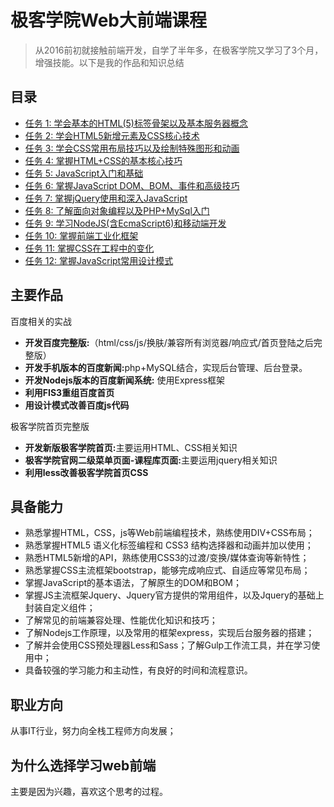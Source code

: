 # 极客学院Web大前端课程
>从2016前初就接触前端开发，自学了半年多，在极客学院又学习了3个月，增强技能。以下是我的作品和知识总结

## 目录
* [任务 1: 学会基本的HTML(5)标签骨架以及基本服务器概念](https://github.com/Aw5850/personal-works/tree/master/lesson1) 
* [任务 2: 学会HTML5新增元素及CSS核心技术](https://github.com/Aw5850/personal-works/tree/master/lesson2) 
* [任务 3: 学会CSS常用布局技巧以及绘制特殊图形和动画](https://github.com/Aw5850/personal-works/tree/master/lesson3) 
* [任务 4: 掌握HTML+CSS的基本核心技巧](https://github.com/Aw5850/personal-works/tree/master/lesson4) 
* [任务 5: JavaScript入门和基础](https://github.com/Aw5850/personal-works/tree/master/lesson5) 
* [任务 6: 掌握JavaScript DOM、BOM、事件和高级技巧](https://github.com/Aw5850/personal-works/tree/master/lesson6) 
* [任务 7: 掌握jQuery使用和深入JavaScript](https://github.com/Aw5850/personal-works/tree/master/lesson7) 
* [任务 8: 了解面向对象编程以及PHP+MySql入门](https://github.com/Aw5850/personal-works/tree/master/lesson8) 
* [任务 9: 学习NodeJS(含EcmaScript6)和移动端开发](https://github.com/Aw5850/personal-works/tree/master/lesson9) 
* [任务 10: 掌握前端工业化框架](https://github.com/Aw5850/personal-works/tree/master/lesson10) 
* [任务 11: 掌握CSS在工程中的变化](https://github.com/Aw5850/personal-works/tree/master/lesson11) 
* [任务 12: 掌握JavaScript常用设计模式](https://github.com/Aw5850/personal-works/tree/master/lesson12) 

## 主要作品
百度相关的实战
  * <strong>开发百度完整版:</strong>（html/css/js/换肤/兼容所有浏览器/响应式/首页登陆之后完整版）
  * <strong>开发手机版本的百度新闻:</strong>php+MySQL结合，实现后台管理、后台登录。
  * <strong>开发Nodejs版本的百度新闻系统:</strong> 使用Express框架
  * <strong>利用FIS3重组百度首页</strong>
  * <strong>用设计模式改善百度js代码</strong>
  
极客学院首页完整版
  * <strong>开发新版极客学院首页:</strong>主要运用HTML、CSS相关知识
  * <strong>极客学院官网二级菜单页面-课程库页面:</strong>主要运用jquery相关知识
  * <strong>利用less改善极客学院首页CSS</strong>
  
## 具备能力
* 熟悉掌握HTML，CSS，js等Web前端编程技术，熟练使用DIV+CSS布局；
* 熟悉掌握HTML5 语义化标签编程和 CSS3 结构选择器和动画并加以使用；
* 熟悉HTML5新增的API，熟练使用CSS3的过渡/变换/媒体查询等新特性；
* 熟悉掌握CSS主流框架bootstrap，能够完成响应式、自适应等常见布局；
* 掌握JavaScript的基本语法，了解原生的DOM和BOM；
* 掌握JS主流框架Jquery、Jquery官方提供的常用组件，以及Jquery的基础上封装自定义组件；
* 了解常见的前端兼容处理、性能优化知识和技巧； 
* 了解Nodejs工作原理，以及常用的框架express，实现后台服务器的搭建； 
* 了解并会使用CSS预处理器Less和Sass；了解Gulp工作流工具，并在学习使用中；
* 具备较强的学习能力和主动性，有良好的时间和流程意识。

## 职业方向
从事IT行业，努力向全栈工程师方向发展；

## 为什么选择学习web前端
主要是因为兴趣，喜欢这个思考的过程。

